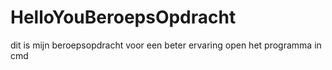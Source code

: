 # HelloYouBeroepsOpdracht

dit is mijn beroepsopdracht 
voor een beter ervaring open het programma in cmd